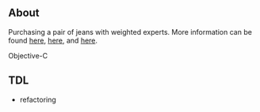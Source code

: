 ## About ##
Purchasing a pair of jeans with weighted experts. More information can be found [here](http://cs.nyu.edu/courses/spring12/CSCI-UA.0472-001/fashion.pdf), [here](http://cs.nyu.edu/courses/spring12/CSCI-UA.0472-001/Homework.5.pdf), and [here](http://cs.nyu.edu/courses/spring12/CSCI-UA.0472-001/Homework.6.pdf).

Objective-C

## TDL ##
* refactoring